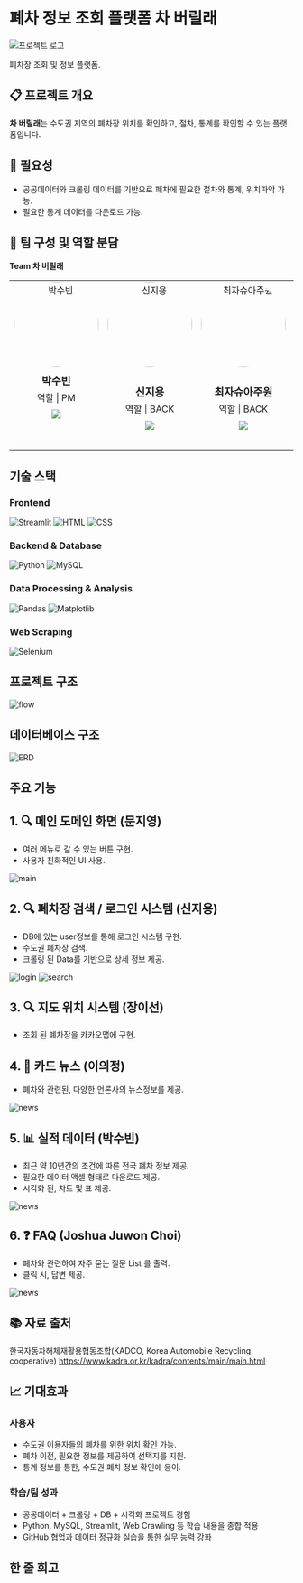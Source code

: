 # 폐차 정보 조회 플랫폼 차 버릴래

<img src="image/logo.png" alt="프로젝트 로고" width="auto">

폐차장 조회 및 정보 플랫폼.

## 📋 프로젝트 개요
**차 버릴래**는 수도권 지역의 폐차장 위치를 확인하고, 절차, 통계를 확인할 수 있는 플랫폼입니다.

## 🎯 필요성
- 공공데이터와 크롤링 데이터를 기반으로 폐차에 필요한 절차와 통계, 위치파악 가능.
- 필요한 통계 데이터를 다운로드 가능.

## 👥 팀 구성 및 역할 분담

**Team 차 버릴래**
<table>
<tr>
<td align="center" width="200" style="vertical-align: top; height: 300px;">
  <img src="image/park.png" width="150" height="150" style="border-radius: 50%; object-fit: cover;" alt="박수빈"/>
  <br />
  <h3 style="margin: 10px 0 5px 0;">박수빈</h3>
  <p style="margin: 5px 0;">역할 | PM</p>
  <div style="margin-top: 10px;">
    <a href="https://github.com/sbpark2930-ui">
      <img src="https://img.shields.io/badge/GitHub-181717?style=flat-square&logo=GitHub&logoColor=white"/>
    </a>
  </div>
</td>

<td align="center" width="200" style="vertical-align: top; height: 300px;">
<img src="image/sin.png" width="150" height="150" style="border-radius: 50%; object-fit: cover;" alt="신지용"/>
  <br />
<br />
<h3 style="margin: 10px 0 5px 0;">신지용</h3>
<p style="margin: 5px 0;">역할 | BACK</p>
<div style="margin-top: 10px;">
<a href="https://github.com/sjy361872">
<img src="https://img.shields.io/badge/GitHub-181717?style=flat-square&logo=GitHub&logoColor=white"/>
</a>
</div>
</td>
<td align="center" width="200" style="vertical-align: top; height: 300px;">
<img src="image/choi.jpg" width="150" height="150" style="border-radius: 50%; object-fit: cover;" alt="최자슈아주원"/>
  <br />
<br />
<h3 style="margin: 10px 0 5px 0;">최자슈아주원</h3>
<p style="margin: 5px 0;">역할 | BACK</p>
<div style="margin-top: 10px;">
<a href="https://github.com/reasonableplan">
<img src="https://img.shields.io/badge/GitHub-181717?style=flat-square&logo=GitHub&logoColor=white"/>
</a>
</div>
</td>
<td align="center" width="200" style="vertical-align: top; height: 300px;">
<img src="image/lee.png" width="150" height="150" style="border-radius: 50%; object-fit: cover;" alt="이의정"/>
<br />
<h3 style="margin: 10px 0 5px 0;">이의정</h3>
<p style="margin: 5px 0;">역할 | 크롤링</p>
<div style="margin-top: 10px;">
<a href="https://github.com/lee910814">
<img src="https://img.shields.io/badge/GitHub-181717?style=flat-square&logo=GitHub&logoColor=white"/>
</a>
</div>
</td>
<td align="center" width="200" style="vertical-align: top; height: 300px;">
<img src="image/jang.png" width="150" height="150" style="border-radius: 50%; object-fit: cover;" alt="장이선"/>
<br />
<h3 style="margin: 10px 0 5px 0;">장이선</h3>
<p style="margin: 5px 0;">역할 | DB/FRONT</p>
<div style="margin-top: 10px;">
<a href="https://github.com/jang-yiseon">
<img src="https://img.shields.io/badge/GitHub-181717?style=flat-square&logo=GitHub&logoColor=white"/>
</a>
</div>
<td align="center" width="200" style="vertical-align: top; height: 300px;">
<img src="image/moon.jpg" width="150" height="150" style="border-radius: 50%; object-fit: cover;" alt="문지영"/>
<br />
<h3 style="margin: 10px 0 5px 0;">문지영</h3>
<p style="margin: 5px 0;">역할 | FRONT</p>
<div style="margin-top: 10px;">
<a href="https://github.com/moon-613">
<img src="https://img.shields.io/badge/GitHub-181717?style=flat-square&logo=GitHub&logoColor=white"/>
</a>
</div>
</td>
</tr>
</table>

## 기술 스택

### Frontend
![Streamlit](https://img.shields.io/badge/Streamlit-FF4B4B?style=for-the-badge&logo=Streamlit&logoColor=white)
![HTML](https://img.shields.io/badge/HTML5-E34F26?style=for-the-badge&logo=html5&logoColor=white)
![CSS](https://img.shields.io/badge/CSS3-1572B6?style=for-the-badge&logo=css3&logoColor=white)

### Backend & Database
![Python](https://img.shields.io/badge/Python-3776AB?style=for-the-badge&logo=python&logoColor=white)
![MySQL](https://img.shields.io/badge/MySQL-4479A1?style=for-the-badge&logo=mysql&logoColor=white)

### Data Processing & Analysis
![Pandas](https://img.shields.io/badge/Pandas-150458?style=for-the-badge&logo=pandas&logoColor=white)
![Matplotlib](https://img.shields.io/badge/Matplotlib-11557c?style=for-the-badge)

### Web Scraping
![Selenium](https://img.shields.io/badge/Selenium-43B02A?style=for-the-badge&logo=selenium&logoColor=white)

## 프로젝트 구조
<img src="image/flow.png" alt="flow" width="auto">

## 데이터베이스 구조
<img src="image/erd.png" alt="ERD" width="auto">

## 주요 기능

## 1. 🔍 메인 도메인 화면 (문지영)
- 여러 메뉴로 갈 수 있는 버튼 구현.
- 사용자 친화적인 UI 사용.

<img src="image/main.gif" alt="main" width="auto">

## 2. 🔍 폐차장 검색 / 로그인 시스템 (신지용)
- DB에 있는 user정보를 통해 로그인 시스템 구현.
- 수도권 폐차장 검색.
- 크롤링 된 Data를 기반으로 상세 정보 제공.

<img src="image/login.gif" alt="login" width="auto">

<img src="image/search.gif" alt="search" width="auto">

## 3. 🔍 지도 위치 시스템 (장이선)
- 조회 된 폐차장을 카카오맵에 구현.

## 4. 📰 카드 뉴스 (이의정)
- 폐차와 관련된, 다양한 언론사의 뉴스정보를 제공.

<img src="image/news.gif" alt="news" width="auto">

## 5. 📊 실적 데이터 (박수빈)
- 최근 약 10년간의 조건에 따른 전국 폐차 정보 제공.
- 필요한 데이터 액셀 형태로 다운로드 제공.
- 시각화 된, 차트 및 표 제공.

<img src="image/dataTable.gif" alt="news" width="auto">

## 6. ❓ FAQ (Joshua Juwon Choi)
- 폐차와 관련하여 자주 묻는 질문 List 를 출력.
- 클릭 시, 답변 제공.

<img src="image/faq.gif" alt="news" width="auto">

## 📚 자료 출처
한국자동차해체재활용협동조합(KADCO, Korea Automobile Recycling cooperative) 
https://www.kadra.or.kr/kadra/contents/main/main.html

## 📈 기대효과

### 사용자
- 수도권 이용자들의 폐차를 위한 위치 확인 가능.
- 폐차 이전, 필요한 정보를 제공하여 선택지를 지원.
- 통계 정보를 통한, 수도권 폐차 정보 확인에 용이.

### 학습/팀 성과
- 공공데이터 + 크롤링 + DB + 시각화 프로젝트 경험
- Python, MySQL, Streamlit, Web Crawling 등 학습 내용을 종합 적용
- GitHub 협업과 데이터 정규화 실습을 통한 실무 능력 강화

## 한 줄 회고